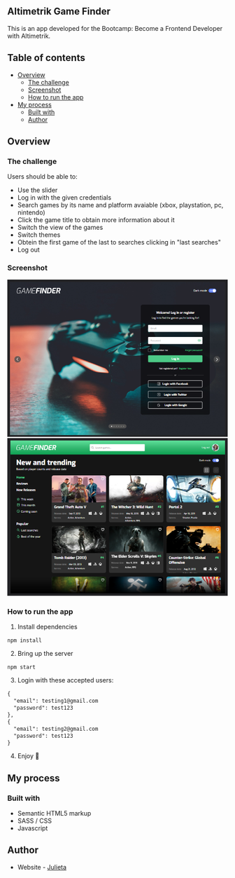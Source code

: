 ## Altimetrik Game Finder

This is an app developed for the Bootcamp: Become a Frontend Developer with Altimetrik. 

## Table of contents

- [Overview](#overview)
  - [The challenge](#the-challenge)
  - [Screenshot](#screenshot)
  - [How to run the app](#how-to-run-the-app)
- [My process](#my-process)
  - [Built with](#built-with)
  - [Author](#author)

## Overview

### The challenge

Users should be able to:

* Use the slider 
* Log in with the given credentials
* Search games by its name and platform avaiable (xbox, playstation, pc, nintendo)
* Click the game title to obtain more information about it
* Switch the view of the games
* Switch themes
* Obtein the first game of the last to searches clicking in "last searches"
* Log out

### Screenshot

![Login](./assets/screenshots/Screenshot1.png?raw=true "Login")
![Home](./assets/screenshots/Screenshot2.png?raw=true "Home")

### How to run the app

1. Install dependencies

```
npm install
```

2. Bring up the server

```
npm start
```

3. Login with these accepted users:

```
{
  "email": testing1@gmail.com
  "password": test123
},
{
  "email": testing2@gmail.com
  "password": test123
}

```

4. Enjoy 🚀


## My process

### Built with

- Semantic HTML5 markup
- SASS / CSS
- Javascript


## Author

- Website - [Julieta](https://juliponti.github.io/portfolio/)
